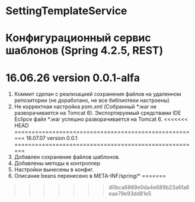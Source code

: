 # SettingTemplateService
Конфигурационный сервис шаблонов (Spring 4.2.5, REST)
======================================================
16.06.26 version 0.0.1-alfa
======================================================
1. Коммит сделан с реализацией сохранения файлов на удаленном репозитории (не доработано, не все библиотеки настроены)
2. Не корректная настройка pom.xml (Собранный *.war не разворачивается на Tomcat 6). Экспортируемый средствами IDE Eclipce 
   файл *.war успешно разворачивается на Tomcat 6.
<<<<<<< HEAD
======================================================
16.07.07 version 0.0.1
======================================================
1. Добавлен сохранение файлов шаблонов.
2. Добавлены методы в контроллер
3. Настройки вынесены в конфиг.
4. Описание beans перенесено в META-INF/spring/*
=======
>>>>>>> d0bca6869e0da4e689b23a6fa6eae79e93dd81e5
